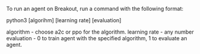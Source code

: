 To run an agent on Breakout, run a command with the following format:

python3 [algorihm] [learning rate] [evaluation]

algorithm - choose a2c or ppo for the algorithm.
learning rate - any number
evaluation - 0 to train agent with the specified algorithm, 1 to evaluate an agent.